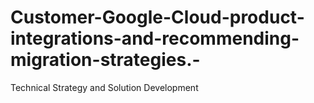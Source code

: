 # Customer-Google-Cloud-product-integrations-and-recommending-migration-strategies.-
Technical Strategy and Solution Development

